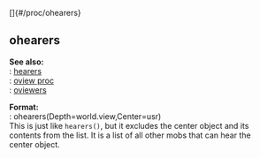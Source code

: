 []{#/proc/ohearers}    
## ohearers    
**See also:**    
:   [hearers](ref/proc/hearers)    
:   [oview proc](ref/proc/oview)    
:   [oviewers](ref/proc/oviewers)    
<!-- -->    
**Format:**    
:   ohearers(Depth=world.view,Center=usr)    
This is just like `hearers()`, but it excludes the center object and its    
contents from the list. It is a list of all other mobs that can hear the    
center object.  